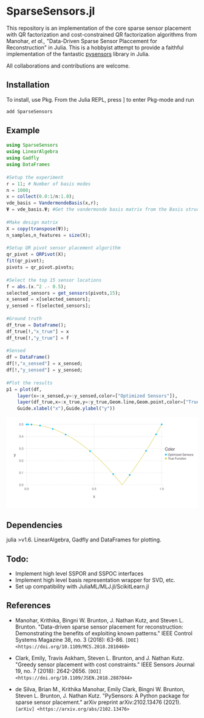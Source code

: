 # SparseSensors.jl
   
   This repository is an implementation of the core sparse sensor placement with QR factorization and cost-constrained QR factorization algorithms from Manohar, _et al.,_ "Data-Driven Sparse Sensor Placcement for Reconstruction" in Julia. This is a hobbyist attempt to provide a faithful implementation of the fantastic [pysensors](https://github.com/dynamicslab/pysensors) library in Julia. 
   
   All collaborations and contributions are welcome.
   
   
   
   ## Installation
   To install, use Pkg. From the Julia REPL, press ] to enter Pkg-mode and run
   ```julia
   add SparseSensors
   ```
   
   ## Example
   
   ```julia
   using SparseSensors
   using LinearAlgebra
   using Gadfly
   using DataFrames
   
   #Setup the experiment
   r = 11; # Number of basis modes
   n = 1000;
   x = collect(0.0:1/n:1.0);
   vde_basis = VandermondeBasis(x,r);
   Ψ = vde_basis.Ψ; #Get the vandermonde basis matrix from the Basis struct
   
   #Make design matrix
   X = copy(transpose(Ψ));
   n_samples,n_features = size(X);
   
   #Setup QR pivot sensor placement algorithm
   qr_pivot = QRPivot(X);
   fit(qr_pivot);
   pivots = qr_pivot.pivots;
   
   #Select the top 15 sensor locations
   f = abs.(x.^2 .- 0.5);
   selected_sensors = get_sensors(pivots,15);
   x_sensed = x[selected_sensors];
   y_sensed = f[selected_sensors];
   
   #Ground truth
   df_true = DataFrame();
   df_true[!,"x_true"] = x
   df_true[!,"y_true"] = f
   
   #Sensed
   df = DataFrame()
   df[!,"x_sensed"] = x_sensed;
   df[!,"y_sensed"] = y_sensed;
   
   #Plot the results
   p1 = plot(df,
       layer(x=:x_sensed,y=:y_sensed,color=["Optimized Sensors"]),
       layer(df_true,x=:x_true,y=:y_true,Geom.line,Geom.point,color=["True Function"]),
       Guide.xlabel("x"),Guide.ylabel("y"))
   ```
   
   ![](example.svg)
   
   
   ## Dependencies
   
   julia >v1.6.
   LinearAlgebra, Gadfly and DataFrames for plotting.
   
   ## Todo:
   
   - Implement high level SSPOR and SSPOC interfaces
   - Implement high level basis representation wrapper for SVD, etc.
   - Set up compatibility with JuliaML/MLJ.jl/ScikitLearn.jl
   
   References
   ------------
   
   -  Manohar, Krithika, Bingni W. Brunton, J. Nathan Kutz, and Steven L. Brunton.
      "Data-driven sparse sensor placement for reconstruction: Demonstrating the
      benefits of exploiting known patterns."
      IEEE Control Systems Magazine 38, no. 3 (2018): 63-86.
      `[DOI] <https://doi.org/10.1109/MCS.2018.2810460>`
   
   -  Clark, Emily, Travis Askham, Steven L. Brunton, and J. Nathan Kutz.
      "Greedy sensor placement with cost constraints." IEEE Sensors Journal 19, no. 7
      (2018): 2642-2656.
      `[DOI] <https://doi.org/10.1109/JSEN.2018.2887044>`
   
   -  de Silva, Brian M., Krithika Manohar, Emily Clark, Bingni W. Brunton,
      Steven L. Brunton, J. Nathan Kutz.
      "PySensors: A Python package for sparse sensor placement."
      arXiv preprint arXiv:2102.13476 (2021). `[arXiv] <https://arxiv.org/abs/2102.13476>`
